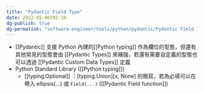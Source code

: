 ```yaml
---
title: "Pydantic Field Type"
date: 2022-05-06T02:10
dg-publish: true
dg-permalink: "software-engineer/tools/python/pydantic/Pydantic Field Type"
---
```

- [[Pydantic]] 支援 Python 內建的[[Python typing]] 作為欄位的型態，但還有其他常見的型態會由 [[Pydantic Types]] 來補強，若還有需要自定義的型態也可以透過 [[Pydantic Custom Data Types]] 定義
- Python Standard Library ([[Python typing]])
	- [[typing.Optional]] ：[typing.Union]\[x, None\] 的簡寫，若為必填可以在帶入 ellipsis(...) 或 `Field(...)` ([[Pydantic Field function]])